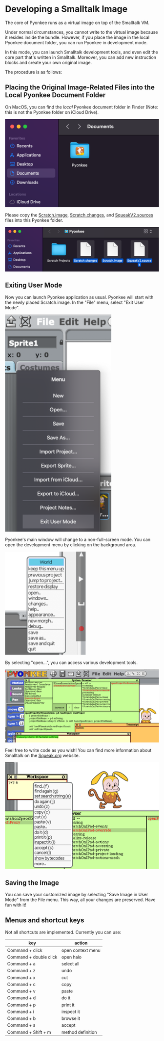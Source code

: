 # Developing a Smalltalk Image

The core of Pyonkee runs as a virtual image on top of the Smalltalk VM.

Under normal circumstances, you cannot write to the virtual image because it resides inside the bundle. However, if you place the image in the local Pyonkee document folder, you can run Pyonkee in development mode.

In this mode, you can launch Smalltalk development tools, and even edit the core part that's written in Smalltalk. Moreover, you can add new instruction blocks and create your own original image.

The procedure is as follows:

## Placing the Original Image-Related Files into the Local Pyonkee Document Folder

On MacOS, you can find the *local* Pyonkee document folder in Finder (Note: this is not the Pyonkee folder on iCloud Drive).

![](PyonkeeDocumentFolder.png)

Please copy the [Scratch.image](../Scratch.image), [Scratch.changes](../Scratch.changes), and [SqueakV2.sources](../SqueakV2.sources) files into this Pyonkee folder.

![](PlacingScratchImageFiles.png)

## Exiting User Mode

Now you can launch Pyonkee application as usual. Pyonkee will start with the newly placed Scratch.image.
In the "File" menu, select "Exit User Mode".

![](ExitUserMode.png)

Pyonkee's main window will change to a non-full-screen mode. You can open the development menu by clicking on the background area.

![](WorldMenu.png)

By selecting "open...", you can access various development tools.

![](DevToolsInPyonkee.png)

Feel free to write code as you wish! You can find more information about Smalltalk on the [Squeak.org](https://squeak.org/) website.

![](DevToolsInPyonkeeMore.png)

## Saving the Image

You can save your customized image by selecting "Save Image in User Mode" from the File menu. This way, all your changes are preserved. Have fun with it!

## Menus and shortcut keys

Not all shortcuts are implemented. Currently you can use:

| key | action |
| --- | --- |
| Command + click | open context menu |
| Command + double click | open halo |
| Command + a | select all |
| Command + z | undo |
| Command + x | cut |
| Command + c | copy |
| Command + v | paste |
| Command + d | do it |
| Command + p | print it |
| Command + i | inspect it |
| Command + b | browse it |
| Command + s | accept |
| Command + Shift + m | method definition |
